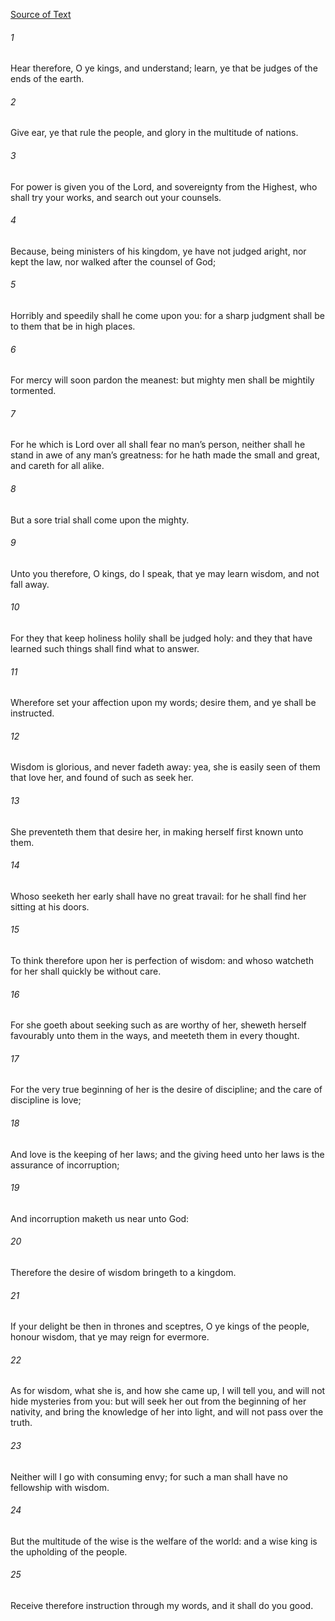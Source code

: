 [Source of Text](https://github.com/scrollmapper/bible_databases_deuterocanonical)

###### 1
Hear therefore, O ye kings, and understand; learn, ye that be judges of the ends of the earth.

###### 2
Give ear, ye that rule the people, and glory in the multitude of nations.

###### 3
For power is given you of the Lord, and sovereignty from the Highest, who shall try your works, and search out your counsels.

###### 4
Because, being ministers of his kingdom, ye have not judged aright, nor kept the law, nor walked after the counsel of God;

###### 5
Horribly and speedily shall he come upon you: for a sharp judgment shall be to them that be in high places.

###### 6
For mercy will soon pardon the meanest: but mighty men shall be mightily tormented.

###### 7
For he which is Lord over all shall fear no man’s person, neither shall he stand in awe of any man’s greatness: for he hath made the small and great, and careth for all alike.

###### 8
But a sore trial shall come upon the mighty.

###### 9
Unto you therefore, O kings, do I speak, that ye may learn wisdom, and not fall away.

###### 10
For they that keep holiness holily shall be judged holy: and they that have learned such things shall find what to answer.

###### 11
Wherefore set your affection upon my words; desire them, and ye shall be instructed.

###### 12
Wisdom is glorious, and never fadeth away: yea, she is easily seen of them that love her, and found of such as seek her.

###### 13
She preventeth them that desire her, in making herself first known unto them.

###### 14
Whoso seeketh her early shall have no great travail: for he shall find her sitting at his doors.

###### 15
To think therefore upon her is perfection of wisdom: and whoso watcheth for her shall quickly be without care.

###### 16
For she goeth about seeking such as are worthy of her, sheweth herself favourably unto them in the ways, and meeteth them in every thought.

###### 17
For the very true beginning of her is the desire of discipline; and the care of discipline is love;

###### 18
And love is the keeping of her laws; and the giving heed unto her laws is the assurance of incorruption;

###### 19
And incorruption maketh us near unto God:

###### 20
Therefore the desire of wisdom bringeth to a kingdom.

###### 21
If your delight be then in thrones and sceptres, O ye kings of the people, honour wisdom, that ye may reign for evermore.

###### 22
As for wisdom, what she is, and how she came up, I will tell you, and will not hide mysteries from you: but will seek her out from the beginning of her nativity, and bring the knowledge of her into light, and will not pass over the truth.

###### 23
Neither will I go with consuming envy; for such a man shall have no fellowship with wisdom.

###### 24
But the multitude of the wise is the welfare of the world: and a wise king is the upholding of the people.

###### 25
Receive therefore instruction through my words, and it shall do you good.